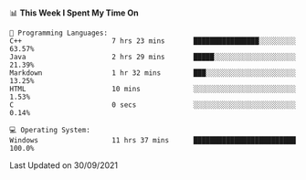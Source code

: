 
<!--START_SECTION:waka-->
📊 **This Week I Spent My Time On** 

```text
💬 Programming Languages: 
C++                      7 hrs 23 mins       ████████████████░░░░░░░░░   63.57% 
Java                     2 hrs 29 mins       █████░░░░░░░░░░░░░░░░░░░░   21.39% 
Markdown                 1 hr 32 mins        ███░░░░░░░░░░░░░░░░░░░░░░   13.25% 
HTML                     10 mins             ░░░░░░░░░░░░░░░░░░░░░░░░░   1.53% 
C                        0 secs              ░░░░░░░░░░░░░░░░░░░░░░░░░   0.14%

💻 Operating System: 
Windows                  11 hrs 37 mins      █████████████████████████   100.0%

```


 Last Updated on 30/09/2021
<!--END_SECTION:waka-->

